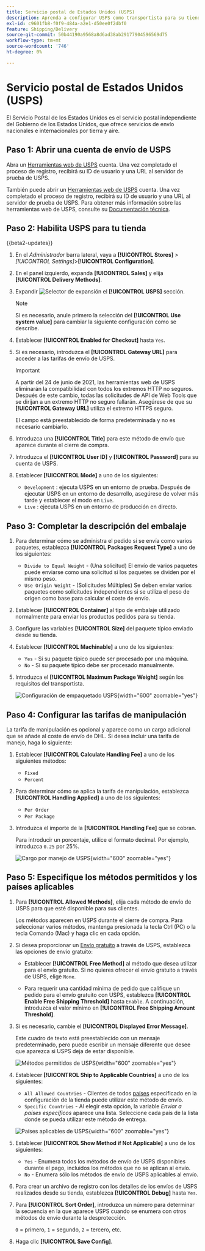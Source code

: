 ```yaml
---
title: Servicio postal de Estados Unidos (USPS)
description: Aprenda a configurar USPS como transportista para su tienda.
exl-id: c9601fb8-f0f9-484a-a2e1-d50ee0f2dbf0
feature: Shipping/Delivery
source-git-commit: 50b44190a9568a8d6ad38ab29177904596569d75
workflow-type: tm+mt
source-wordcount: '746'
ht-degree: 0%

---
```


# Servicio postal de Estados Unidos (USPS)

El Servicio Postal de los Estados Unidos es el servicio postal independiente del Gobierno de los Estados Unidos, que ofrece servicios de envío nacionales e internacionales por tierra y aire.

## Paso 1: Abrir una cuenta de envío de USPS

Abra un [Herramientas web de USPS][1] cuenta. Una vez completado el proceso de registro, recibirá su ID de usuario y una URL al servidor de prueba de USPS.

También puede abrir un [Herramientas web de USPS][1] cuenta. Una vez completado el proceso de registro, recibirá su ID de usuario y una URL al servidor de prueba de USPS. Para obtener más información sobre las herramientas web de USPS, consulte su [Documentación técnica][2].

## Paso 2: Habilita USPS para tu tienda

{{beta2-updates}}

1. En el _Administrador_ barra lateral, vaya a **[!UICONTROL Stores]** > _[!UICONTROL Settings]_>**[!UICONTROL Configuration]**.

1. En el panel izquierdo, expanda **[!UICONTROL Sales]** y elija **[!UICONTROL Delivery Methods]**.

1. Expandir ![Selector de expansión](../assets/icon-display-expand.png) el **[!UICONTROL USPS]** sección.

   >[!NOTE]
   >
   >Si es necesario, anule primero la selección del **[!UICONTROL Use system value]** para cambiar la siguiente configuración como se describe.

1. Establecer **[!UICONTROL Enabled for Checkout]** hasta `Yes`.

1. Si es necesario, introduzca el **[!UICONTROL Gateway URL]** para acceder a las tarifas de envío de USPS.

   >[!IMPORTANT]
   >
   >A partir del 24 de junio de 2021, las herramientas web de USPS eliminarán la compatibilidad con todos los extremos HTTP no seguros. Después de este cambio, todas las solicitudes de API de Web Tools que se dirijan a un extremo HTTP no seguro fallarán. Asegúrese de que su **[!UICONTROL Gateway URL]** utiliza el extremo HTTPS seguro.

   El campo está preestablecido de forma predeterminada y no es necesario cambiarlo.

1. Introduzca una **[!UICONTROL Title]** para este método de envío que aparece durante el cierre de compra.

1. Introduzca el **[!UICONTROL User ID]** y **[!UICONTROL Password]** para su cuenta de USPS.

1. Establecer **[!UICONTROL Mode]** a uno de los siguientes:

   - `Development` : ejecuta USPS en un entorno de prueba. Después de ejecutar USPS en un entorno de desarrollo, asegúrese de volver más tarde y establecer el modo en `Live`.
   - `Live` : ejecuta USPS en un entorno de producción en directo.

## Paso 3: Completar la descripción del embalaje

1. Para determinar cómo se administra el pedido si se envía como varios paquetes, establezca **[!UICONTROL Packages Request Type]** a uno de los siguientes:

   - `Divide to Equal Weight` - (Una solicitud) El envío de varios paquetes puede enviarse como una solicitud si los paquetes se dividen por el mismo peso.
   - `Use Origin Weight` - (Solicitudes Múltiples) Se deben enviar varios paquetes como solicitudes independientes si se utiliza el peso de origen como base para calcular el coste de envío.

1. Establecer **[!UICONTROL Container]** al tipo de embalaje utilizado normalmente para enviar los productos pedidos para su tienda.

1. Configure las variables **[!UICONTROL Size]** del paquete típico enviado desde su tienda.

1. Establecer **[!UICONTROL Machinable]** a uno de los siguientes:

   - `Yes` - Si su paquete típico puede ser procesado por una máquina.
   - `No` - Si su paquete típico debe ser procesado manualmente.

1. Introduzca el **[!UICONTROL Maximum Package Weight]** según los requisitos del transportista.

   ![Configuración de empaquetado USPS](../configuration-reference/sales/assets/delivery-methods-usps-packaging.png){width="600" zoomable="yes"}

## Paso 4: Configurar las tarifas de manipulación

La tarifa de manipulación es opcional y aparece como un cargo adicional que se añade al coste de envío de DHL. Si desea incluir una tarifa de manejo, haga lo siguiente:

1. Establecer **[!UICONTROL Calculate Handling Fee]** a uno de los siguientes métodos:

   - `Fixed`
   - `Percent`

1. Para determinar cómo se aplica la tarifa de manipulación, establezca **[!UICONTROL Handling Applied]** a uno de los siguientes:

   - `Per Order`
   - `Per Package`

1. Introduzca el importe de la **[!UICONTROL Handling Fee]** que se cobran.

   Para introducir un porcentaje, utilice el formato decimal. Por ejemplo, introduzca `0.25` por 25%.

   ![Cargo por manejo de USPS](../configuration-reference/sales/assets/delivery-methods-usps-handling-fee.png){width="600" zoomable="yes"}

## Paso 5: Especifique los métodos permitidos y los países aplicables

1. Para **[!UICONTROL Allowed Methods]**, elija cada método de envío de USPS para que esté disponible para sus clientes.

   Los métodos aparecen en USPS durante el cierre de compra. Para seleccionar varios métodos, mantenga presionada la tecla Ctrl (PC) o la tecla Comando (Mac) y haga clic en cada opción.

1. Si desea proporcionar un [Envío gratuito](shipping-free.md) a través de USPS, establezca las opciones de envío gratuito:

   - Establecer **[!UICONTROL Free Method]** al método que desea utilizar para el envío gratuito. Si no quieres ofrecer el envío gratuito a través de USPS, elige `None`.

   - Para requerir una cantidad mínima de pedido que califique un pedido para el envío gratuito con USPS, establezca **[!UICONTROL Enable Free Shipping Threshold]** hasta `Enable`. A continuación, introduzca el valor mínimo en **[!UICONTROL Free Shipping Amount Threshold]**.

1. Si es necesario, cambie el **[!UICONTROL Displayed Error Message]**.

   Este cuadro de texto está preestablecido con un mensaje predeterminado, pero puede escribir un mensaje diferente que desee que aparezca si USPS deja de estar disponible.

   ![Métodos permitidos de USPS](../configuration-reference/sales/assets/delivery-methods-usps-allowed-methods.png){width="600" zoomable="yes"}

1. Establecer **[!UICONTROL Ship to Applicable Countries]** a uno de los siguientes:

   - `All Allowed Countries` - Clientes de todos [países](../getting-started/store-details.md#country-options) especificado en la configuración de la tienda puede utilizar este método de envío.
   - `Specific Countries` - Al elegir esta opción, la variable _Enviar a países específicos_ aparece una lista. Seleccione cada país de la lista donde se pueda utilizar este método de entrega.

   ![Países aplicables de USPS](../configuration-reference/sales/assets/delivery-methods-usps-countries.png){width="600" zoomable="yes"}

1. Establecer **[!UICONTROL Show Method if Not Applicable]** a uno de los siguientes:

   - `Yes` - Enumera todos los métodos de envío de USPS disponibles durante el pago, incluidos los métodos que no se aplican al envío.
   - `No` - Enumera sólo los métodos de envío de USPS aplicables al envío.

1. Para crear un archivo de registro con los detalles de los envíos de USPS realizados desde su tienda, establezca **[!UICONTROL Debug]** hasta `Yes`.

1. Para **[!UICONTROL Sort Order]**, introduzca un número para determinar la secuencia en la que aparece USPS cuando se enumera con otros métodos de envío durante la desprotección.

   `0` = primero, `1` = segundo, `2` = tercero, etc.

1. Haga clic **[!UICONTROL Save Config]**.


[1]: https://secure.shippingapis.com/registration/
[2]: https://www.usps.com/business/web-tools-apis/welcome.htm
